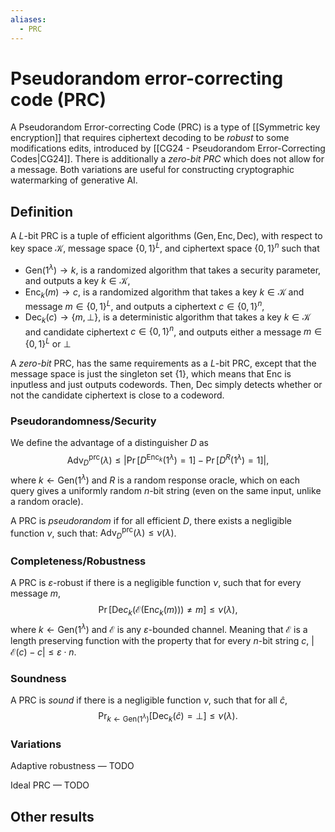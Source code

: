 ```yaml
---
aliases:
  - PRC
---
```

# Pseudorandom error-correcting code (PRC)
A Pseudorandom Error-correcting Code (PRC) is a type of [[Symmetric key encryption]] that requires ciphertext decoding to be *robust* to some modifications edits, introduced by [[CG24 - Pseudorandom Error-Correcting Codes|CG24]]. There is additionally a *zero-bit PRC* which does not allow for a message. Both variations are useful for constructing cryptographic watermarking of generative AI.

## Definition
A $L$-bit PRC is a tuple of efficient algorithms $(\mathsf{Gen}, \mathsf{Enc}, \mathsf{Dec})$, with respect to key space $\mathcal{K}$, message space $\{0,1\}^L$, and ciphertext space $\{0,1\}^n$ such that
- $\mathsf{Gen}(1^{\lambda}) \to k$, is a randomized algorithm that takes a security parameter, and outputs a key $k \in \mathcal{K}$,
- $\mathsf{Enc}_k(m) \to c$, is a randomized algorithm that takes a key $k\in \mathcal{K}$ and message $m\in \{0,1\}^L$, and outputs a ciphertext $c \in \{0,1\}^n$,
- $\mathsf{Dec}_k(c) \to \{m,\bot\}$, is a deterministic algorithm that takes a key $k \in \mathcal{K}$ and candidate ciphertext $c \in \{0,1\}^n$, and outputs either a message $m\in \{0,1\}^L$ or $\bot$

A *zero-bit* PRC, has the same requirements as a $L$-bit PRC, except that the message space is just the singleton set $\{1\}$, which means that $\mathsf{Enc}$ is inputless and just outputs codewords. Then, $\mathsf{Dec}$ simply detects whether or not the candidate ciphertext is close to a codeword.

### Pseudorandomness/Security
We define the advantage of a distinguisher $D$ as $$\text{Adv}^{\text{prc}}_D(\lambda) \le \left|\Pr[D^{\mathsf{Enc}_k}(1^{\lambda}) = 1] - \Pr[D^{R}(1^{\lambda}) = 1]\right|,$$where $k \gets \mathsf{Gen}(1^{\lambda})$ and $R$ is a random response oracle, which on each query gives a uniformly random $n$-bit string (even on the same input, unlike a random oracle).

A PRC is *pseudorandom* if for all efficient $D$, there exists a negligible function $\nu$, such that: $\text{Adv}^{\text{prc}}_D(\lambda)\le \nu(\lambda)$.

### Completeness/Robustness
A PRC is $\varepsilon$-robust if there is a negligible function $\nu$, such that for every message $m$, $$\Pr[\mathsf{De}c_k(\mathcal{E}(\mathsf{En}c_k(m))) \ne m] \le \nu(\lambda),$$where $k \gets \mathsf{Gen}(1^{\lambda})$ and $\mathcal{E}$ is any $\varepsilon$-bounded channel. Meaning that $\mathcal{E}$ is a length preserving function with the property that for every $n$-bit string $c$, $|\mathcal{E}(c) - c| \le \varepsilon \cdot n$.


### Soundness
A PRC is *sound* if there is a negligible function $\nu$, such that for all $\hat{c}$, $$\Pr_{k \gets \mathsf{Gen}({1^{\lambda})}}[\mathsf{Dec}_k(\hat{c}) = \bot] \le \nu(\lambda).$$


### Variations
Adaptive robustness — TODO

Ideal PRC — TODO


## Other results
